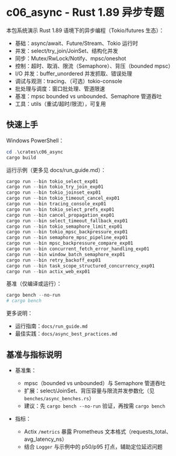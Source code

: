 # c06_async - Rust 1.89 异步专题

本包系统演示 Rust 1.89 语境下的异步编程（Tokio/futures 生态）：

- 基础：async/await、Future/Stream、Tokio 运行时
- 并发：select/try_join/JoinSet、结构化并发
- 同步：Mutex/RwLock/Notify、mpsc/oneshot
- 控制：超时、取消、限流（Semaphore）、背压（bounded mpsc）
- I/O 并发：buffer_unordered 并发抓取、错误处理
- 调试与观测：tracing、（可选）tokio-console
- 批处理与调度：窗口批处理、管道限速
- 基准：mpsc bounded vs unbounded、Semaphore 管道吞吐
- 工具：utils（重试/超时/限流），可复用

## 快速上手

Windows PowerShell：

```powershell
cd .\crates\c06_async
cargo build
```

运行示例（更多见 docs/run_guide.md）：

```powershell
cargo run --bin tokio_select_exp01
cargo run --bin tokio_try_join_exp01
cargo run --bin tokio_joinset_exp01
cargo run --bin tokio_timeout_cancel_exp01
cargo run --bin tracing_console_exp01
cargo run --bin tokio_select_prefs_exp01
cargo run --bin cancel_propagation_exp01
cargo run --bin select_timeout_fallback_exp01
cargo run --bin tokio_semaphore_limit_exp01
cargo run --bin tokio_mpsc_backpressure_exp01
cargo run --bin semaphore_mpsc_pipeline_exp01
cargo run --bin mpsc_backpressure_compare_exp01
cargo run --bin concurrent_fetch_error_handling_exp01
cargo run --bin window_batch_semaphore_exp01
cargo run --bin retry_backoff_exp01
cargo run --bin task_scope_structured_concurrency_exp01
cargo run --bin actix_web_exp01
```

基准（仅编译或运行）：

```powershell
cargo bench --no-run
# cargo bench
```

更多说明：

- 运行指南：`docs/run_guide.md`
- 最佳实践：`docs/async_best_practices.md`

## 基准与指标说明

- 基准集：
  - mpsc（bounded vs unbounded）与 Semaphore 管道吞吐
  - 扩展：select/JoinSet、背压容量与限流并发参数化（见 `benches/async_benches.rs`）
  - 建议：先 `cargo bench --no-run` 验证，再按需 `cargo bench`

- 指标：
  - Actix `/metrics` 暴露 Prometheus 文本格式（requests_total、avg_latency_ns）
  - 结合 `Logger` 与示例中的 p50/p95 打点，辅助定位延迟问题
